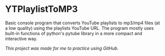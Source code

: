 # YTPlaylistToMP3
Basic console program that converts YouTube playlists to mp3/mp4 files (at a low quality) using the playlists YouTube URL.
The program mostly uses built-in functions of python's pytube library in a more compact and interactive way. 

*This project was made for me to practice using GitHub.*
